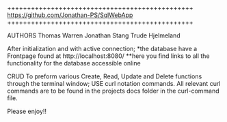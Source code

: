 
+++++++++++++++++++++++++++++++++++++++++++++++
https://github.com/Jonathan-PS/SqlWebApp
+++++++++++++++++++++++++++++++++++++++++++++++

AUTHORS
Thomas Warren
Jonathan Stang
Trude Hjelmeland

After initialization and with active connection;
*the database have a Frontpage found at http://localhost:8080/
**here you find links to all the functionality for the database accessible online

CRUD
To preform various Create, Read, Update and Delete functions through the terminal window;
USE curl notation commands.
All relevant curl commands are to be found in the projects docs folder in the curl-command file.

Please enjoy!!




